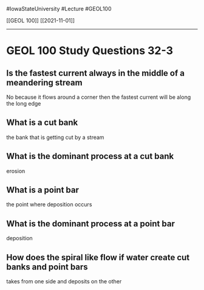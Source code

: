 
#IowaStateUniversity  #Lecture  #GEOL100

[[GEOL 100]] [[2021-11-01]]

---


# GEOL 100 Study Questions 32-3

## Is the fastest current always in the middle of a meandering stream 

No because it flows around a corner  then the fastest current will be along the long edge 

## What is a cut bank

the bank that is getting cut  by a stream 

## What is the dominant process at a cut bank 

erosion 

## What is a point bar

the point where deposition occurs 

## What is the dominant process at a point bar

deposition 

## How does the spiral like flow if water create cut banks and point bars

takes from one side and deposits on the other 